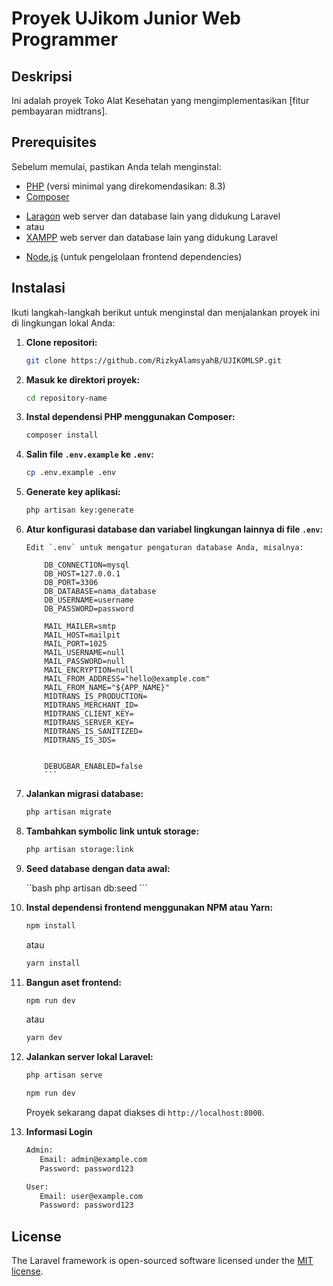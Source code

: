 # Proyek UJikom Junior Web Programmer

## Deskripsi

Ini adalah proyek Toko Alat Kesehatan yang mengimplementasikan [fitur pembayaran midtrans].

## Prerequisites

Sebelum memulai, pastikan Anda telah menginstal:

-   [PHP](https://www.php.net/downloads) (versi minimal yang direkomendasikan: 8.3)
-   [Composer](https://getcomposer.org/download/)
<!-- Laragon / XAMPP -->
-   [Laragon](https://laragon.org/download/) web server dan database lain yang didukung Laravel
-   atau
-   [XAMPP](https://www.apachefriends.org/download.html) web server dan database lain yang didukung Laravel
<!-- Laragon / XAMPP -->
-   [Node.js](https://nodejs.org/en/download/) (untuk pengelolaan frontend dependencies)

## Instalasi

Ikuti langkah-langkah berikut untuk menginstal dan menjalankan proyek ini di lingkungan lokal Anda:

1.  **Clone repositori:**

    ```bash
    git clone https://github.com/RizkyAlamsyahB/UJIKOMLSP.git
    ```

2.  **Masuk ke direktori proyek:**

    ```bash
    cd repository-name
    ```

3.  **Instal dependensi PHP menggunakan Composer:**

    ```bash
    composer install
    ```

4.  **Salin file `.env.example` ke `.env`:**

    ```bash
    cp .env.example .env
    ```

5.  **Generate key aplikasi:**

    ```bash
    php artisan key:generate
    ```

6.  **Atur konfigurasi database dan variabel lingkungan lainnya di file `.env`:**

        Edit `.env` untuk mengatur pengaturan database Anda, misalnya:

    ```env
        DB_CONNECTION=mysql
        DB_HOST=127.0.0.1
        DB_PORT=3306
        DB_DATABASE=nama_database
        DB_USERNAME=username
        DB_PASSWORD=password

        MAIL_MAILER=smtp
        MAIL_HOST=mailpit
        MAIL_PORT=1025
        MAIL_USERNAME=null
        MAIL_PASSWORD=null
        MAIL_ENCRYPTION=null
        MAIL_FROM_ADDRESS="hello@example.com"
        MAIL_FROM_NAME="${APP_NAME}"
        MIDTRANS_IS_PRODUCTION=
        MIDTRANS_MERCHANT_ID=
        MIDTRANS_CLIENT_KEY=
        MIDTRANS_SERVER_KEY=
        MIDTRANS_IS_SANITIZED=
        MIDTRANS_IS_3DS=


        DEBUGBAR_ENABLED=false
        ```

8.  **Jalankan migrasi database:**

    ```bash
    php artisan migrate
    ```

9.  **Tambahkan symbolic link untuk storage:**

    ```bash
    php artisan storage:link
    ```

10.  **Seed database dengan data awal:**

     ``bash
    php artisan db:seed
    ```

11. **Instal dependensi frontend menggunakan NPM atau Yarn:**

    ```bash
    npm install
    ```

    atau

    ```bash
    yarn install
    ```

12. **Bangun aset frontend:**

    ```bash
    npm run dev
    ```

    atau

    ```bash
    yarn dev
    ```

13. **Jalankan server lokal Laravel:**

    ```bash
    php artisan serve
    ```

    ```bash
    npm run dev
    ```

    Proyek sekarang dapat diakses di `http://localhost:8000`.

14. **Informasi Login**
     ```bash
    Admin:
        Email: admin@example.com
        Password: password123
      ```
     ```bash
    User:
        Email: user@example.com
        Password: password123
     ```
## License

The Laravel framework is open-sourced software licensed under the [MIT license](LICENSE.md).
